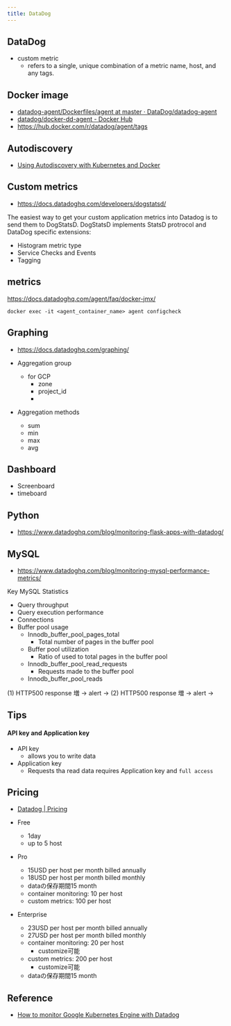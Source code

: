 ```yaml
---
title: DataDog
---
```


## DataDog

* custom metric
    * refers to a single, unique combination of a metric name, host, and any tags.

## Docker image
* [datadog-agent/Dockerfiles/agent at master · DataDog/datadog-agent](https://github.com/DataDog/datadog-agent/tree/master/Dockerfiles/agent)
* [datadog/docker-dd-agent - Docker Hub](https://hub.docker.com/r/datadog/docker-dd-agent/)
* https://hub.docker.com/r/datadog/agent/tags

## Autodiscovery
* [Using Autodiscovery with Kubernetes and Docker](https://docs.datadoghq.com/agent/autodiscovery/)

## Custom metrics
* https://docs.datadoghq.com/developers/dogstatsd/

The easiest way to get your custom application metrics into Datadog is to send them to DogStatsD.
DogStatsD implements StatsD protrocol and DataDog specific extensions:

* Histogram metric type
* Service Checks and Events
* Tagging


## metrics
https://docs.datadoghq.com/agent/faq/docker-jmx/

```
docker exec -it <agent_container_name> agent configcheck
```

## Graphing
* https://docs.datadoghq.com/graphing/


* Aggregation group
    * for GCP
        * zone
        * project_id
        * 
* Aggregation methods
    * sum
    * min
    * max
    * avg

## Dashboard
* Screenboard
* timeboard

## Python
* https://www.datadoghq.com/blog/monitoring-flask-apps-with-datadog/

## MySQL
* https://www.datadoghq.com/blog/monitoring-mysql-performance-metrics/

Key MySQL Statistics

* Query throughput
* Query execution performance
* Connections
* Buffer pool usage
    * Innodb_buffer_pool_pages_total
        * Total number of pages in the buffer pool
    * Buffer pool utilization
        * Ratio of used to total pages in the buffer pool
    * Innodb_buffer_pool_read_requests
        * Requests made to the buffer pool
    * Innodb_buffer_pool_reads



(1) HTTP500 response 増 -> alert -> 
(2) HTTP500 response 増 -> alert ->



## Tips

#### API key and Application key

* API key
    * allows you to write data
* Application key
    * Requests tha read data requires Application key and `full access`

## Pricing
* [Datadog | Pricing](https://www.datadoghq.com/pricing/)

* Free
    * 1day
    * up to 5 host
* Pro
    * 15USD per host per month billed annually 
    * 18USD per host per month billed monthly
    * dataの保存期間15 month
    * container monitoring: 10 per host
    * custom metrics: 100 per host
* Enterprise
    * 23USD per host per month billed annually 
    * 27USD per host per month billed monthly
    * container monitoring: 20 per host
        * customize可能
    * custom metrics: 200 per host
        * customize可能
    * dataの保存期間15 month


## Reference
* [How to monitor Google Kubernetes Engine with Datadog](https://www.datadoghq.com/blog/monitor-google-kubernetes-engine/)
